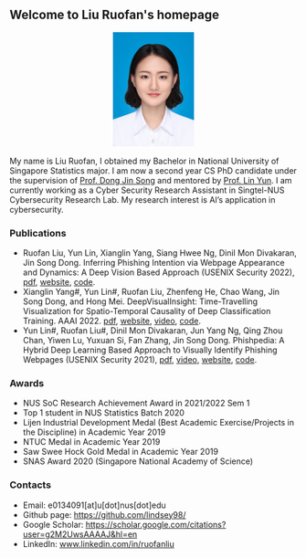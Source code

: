 

## Welcome to Liu Ruofan's homepage
<p align="center">
<img src="IMG_1877.JPG" height="200">
</p>

My name is Liu Ruofan, I obtained my Bachelor in National University of Singapore Statistics major. I am now a second year CS PhD candidate under the supervision of [Prof. Dong Jin Song](https://www.comp.nus.edu.sg/~dongjs/) and mentored by [Prof. Lin Yun](http://linyun.info/index.html). I am currently working as a Cyber Security Research Assistant in Singtel-NUS Cybersecurity Research Lab. My research interest is AI’s application in cybersecurity. 

<!-- ### News -->
<!-- - 02-2022 <img src="icon_new.gif"> Our paper "Inferring Phishing Intention via Webpage Appearance and Dynamics: A Deep Vision Based Approach" is accepted by USENIX Security'22,  -->

### Publications 
- Ruofan Liu, Yun Lin,  Xianglin Yang, Siang Hwee Ng, Dinil Mon Divakaran, Jin Song Dong. Inferring Phishing Intention via Webpage Appearance and Dynamics: A Deep Vision Based Approach (USENIX Security 2022), [pdf](publications/phishing_intention.pdf), [website](https://sites.google.com/view/phishintention/home), [code](https://github.com/lindsey98/PhishIntention).
- Xianglin Yang#, Yun Lin#, Ruofan Liu, Zhenfeng He, Chao Wang, Jin Song Dong, and Hong Mei. DeepVisualInsight: Time-Travelling Visualization for Spatio-Temporal Causality of Deep Classification Training. AAAI 2022. [pdf](http://linyun.info/publications/deepvisualinsight-aaai22.pdf), [website](https://sites.google.com/view/deepvisualinsight/home), [video](https://recorder-v3.slideslive.com/?share=57789&s=e8f4c2ef-76e9-48be-89a0-76b2ca201a27), [code](https://github.com/xianglinyang/DeepVisualInsight).
- Yun Lin#, Ruofan Liu#, Dinil Mon Divakaran, Jun Yang Ng, Qing Zhou Chan, Yiwen Lu, Yuxuan Si, Fan Zhang, Jin Song Dong. Phishpedia: A Hybrid Deep Learning Based Approach to Visually Identify Phishing Webpages (USENIX Security 2021), [pdf](http://linyun.info/publications/usenix21.pdf), [video](https://www.youtube.com/watch?v=-DlaLALXDnM), [website](https://sites.google.com/view/phishpedia-site/home), [code](https://github.com/lindsey98/Phishpedia). 


### Awards
- NUS SoC Research Achievement Award in 2021/2022 Sem 1
- Top 1 student in NUS Statistics Batch 2020
- Lijen Industrial Development Medal (Best Academic Exercise/Projects in the Discipline) in Academic Year 2019
- NTUC Medal in Academic Year 2019
- Saw Swee Hock Gold Medal in Academic Year 2019
- SNAS Award 2020 (Singapore National Academy of Science)

### Contacts 
- Email: e0134091[at]u[dot]nus[dot]edu
- Github page: https://github.com/lindsey98/
- Google Scholar: https://scholar.google.com/citations?user=g2M2UwsAAAAJ&hl=en
- LinkedIn: www.linkedin.com/in/ruofanliu
